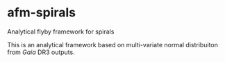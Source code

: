 # afm-spirals
Analytical flyby framework for spirals

This is an analytical framework based on multi-variate normal distribuiton from *Gaia* DR3 outputs.
